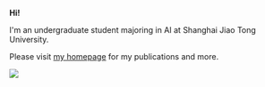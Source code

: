 **Hi!**

I'm an undergraduate student majoring in AI at Shanghai Jiao Tong University.

Please visit [my homepage](https://rafadd.github.io) for my publications and more.

![](https://github-readme-stats.vercel.app/api?username=rafadd&show_icons=true&theme=transparent&hide_rank=true)
